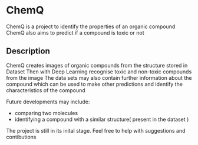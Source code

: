 # ChemQ
ChemQ is a project to identify the properties of an organic compound
ChemQ also aims to predict if a compound is toxic or not

## Description
ChemQ creates images of organic compounds from the structure stored in Dataset
Then with Deep Learning recognise toxic and non-toxic compounds from the image
The data sets may also contain further information about the compound which can be used to make other predictions
and identify the characteristics of the compound

Future developments may include:
* comparing two molecules
* identifying a compound with a similar structure( present in the dataset )

The project is still in its inital stage. Feel free to help with suggestions and contibutions
